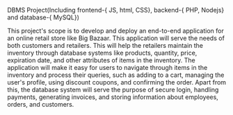 DBMS Project(Including frontend-{ JS, html, CSS}, backend-{ PHP, Nodejs} and database-{ MySQL})

This project's scope is to develop and deploy an end-to-end application for an online retail store like Big Bazaar.
This application will serve the needs of both customers and retailers. This will help the retailers maintain the inventory
through database systems like products, quantity, price, expiration date, and other attributes of items in the inventory. 
The application will make it easy for users to navigate through items in the inventory and process their queries,
such as adding to a cart, managing the user's profile, using discount coupons, and confirming the order. Apart from this,
the database system will serve the purpose of secure login, handling payments, generating invoices, and storing information
about employees, orders, and customers.

